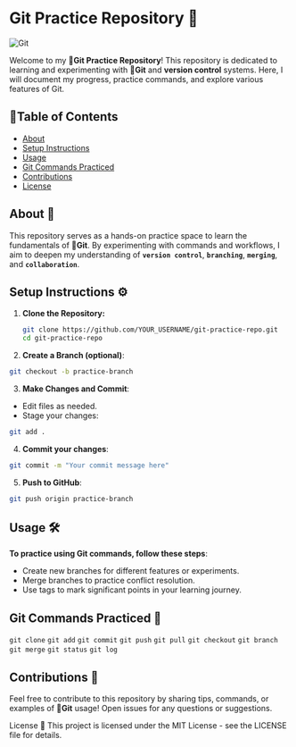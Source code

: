# Git Practice Repository 🚀

![Git](https://tinypic.host/images/2024/11/01/Git-Icon.png)

Welcome to my **🔶Git Practice Repository**! This repository is dedicated to learning and experimenting with **🔶Git** and **version control** systems. Here, I will document my progress, practice commands, and explore various features of Git.

## 📖Table of Contents 

- [About](#about)
- [Setup Instructions](#setup-instructions)
- [Usage](#usage)
- [Git Commands Practiced](#git-commands-practiced)
- [Contributions](#contributions)
- [License](#license)

## About 📝

This repository serves as a hands-on practice space to learn the fundamentals of **🔶Git**. By experimenting with commands and workflows, I aim to deepen my understanding of **`version control`**, **`branching`**, **`merging`**, and **`collaboration`**.

## Setup Instructions ⚙️

1. **Clone the Repository:**
   
   ```bash
   git clone https://github.com/YOUR_USERNAME/git-practice-repo.git
   cd git-practice-repo
   ```
2. **Create a Branch (optional)**:
   
```bash
git checkout -b practice-branch
```
3. **Make Changes and Commit**:

- Edit files as needed.
- Stage your changes:
  
```bash
git add .
```
4. **Commit your changes**:
   
```bash
git commit -m "Your commit message here"
```
5. **Push to GitHub**:

```bash
git push origin practice-branch
```

## Usage 🛠️

**To practice using Git commands, follow these steps**:

- Create new branches for different features or experiments.
- Merge branches to practice conflict resolution.
- Use tags to mark significant points in your learning journey.

## Git Commands Practiced 📖

`git clone`
`git add`
`git commit`
`git push`
`git pull`
`git checkout`
`git branch`
`git merge`
`git status`
`git log`

## Contributions 🤝
Feel free to contribute to this repository by sharing tips, commands, or examples of **🔶Git** usage! Open issues for any questions or suggestions.

License 📜
This project is licensed under the MIT License - see the LICENSE file for details.
